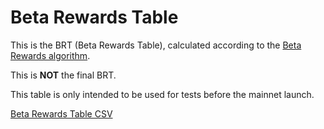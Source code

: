 # Beta Rewards Table <Badge type="warning" text="Calculated 2024-04-01" />

This is the BRT (Beta Rewards Table), calculated according to the [Beta Rewards algorithm](/docs/station-rewards.html#beta-rewards).

This is **NOT** the final BRT. 

This table is only intended to be used for tests before the mainnet launch.

[Beta Rewards Table CSV](/20240401-brt.csv)
